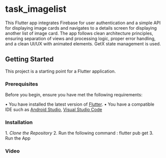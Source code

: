 # task_imagelist

This Flutter app integrates Firebase for user authentication and a simple API for displaying image cards and navigates to a details screen for displaying another list of image card. The app follows clean architecture principles, ensuring separation of views and processing logic, proper error handling, and a clean UI/UX with animated elements. GetX state management is used.

## Getting Started

This project is a starting point for a Flutter application.

### Prerequisites

Before you begin, ensure you have met the following requirements:

•⁠  ⁠You have installed the latest version of [Flutter](https://flutter.dev/docs/get-started/install).
•⁠  ⁠You have a compatible IDE such as [Android Studio](https://developer.android.com/studio), [Visual Studio Code](https://code.visualstudio.com/)

### Installation

1.⁠ ⁠*Clone the Repository*
2.⁠ ⁠Run the following command : flutter pub get
3.⁠ ⁠Run the App

### Video

